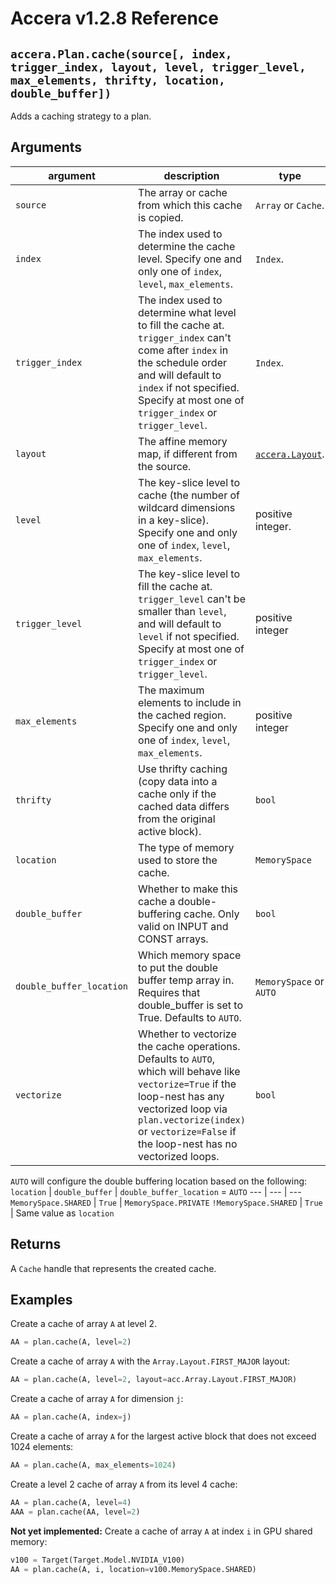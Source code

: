 [//]: # (Project: Accera)
[//]: # (Version: v1.2.8)

# Accera v1.2.8 Reference

## `accera.Plan.cache(source[, index, trigger_index, layout, level, trigger_level, max_elements, thrifty, location, double_buffer])`
Adds a caching strategy to a plan.

## Arguments

argument | description | type
--- | --- | ---
`source` | The array or cache from which this cache is copied. | `Array` or `Cache`.
`index` | The index used to determine the cache level. Specify one and only one of `index`, `level`, `max_elements`. | `Index`.
`trigger_index` | The index used to determine what level to fill the cache at. `trigger_index` can't come after `index` in the schedule order and will default to `index` if not specified. Specify at most one of `trigger_index` or `trigger_level`. | `Index`.
`layout` | The affine memory map, if different from the source. | [`accera.Layout`](<../Array/Layout.md>).
`level` | The key-slice level to cache (the number of wildcard dimensions in a key-slice). Specify one and only one of `index`, `level`, `max_elements`. | positive integer.
`trigger_level` | The key-slice level to fill the cache at. `trigger_level` can't be smaller than `level`, and will default to `level` if not specified. Specify at most one of `trigger_index` or `trigger_level`. | positive integer
`max_elements` | The maximum elements to include in the cached region. Specify one and only one of `index`, `level`, `max_elements`. | positive integer
`thrifty` | Use thrifty caching (copy data into a cache only if the cached data differs from the original active block).  | `bool`
`location` | The type of memory used to store the cache. | `MemorySpace`
`double_buffer` | Whether to make this cache a double-buffering cache. Only valid on INPUT and CONST arrays. | `bool`
`double_buffer_location` | Which memory space to put the double buffer temp array in. Requires that double_buffer is set to True. Defaults to `AUTO`. | `MemorySpace` or `AUTO`
`vectorize` | Whether to vectorize the cache operations. Defaults to `AUTO`, which will behave like `vectorize=True` if the loop-nest has any vectorized loop via `plan.vectorize(index)` or `vectorize=False` if the loop-nest has no vectorized loops. | `bool`

`AUTO` will configure the double buffering location based on the following:
`location` | `double_buffer` | `double_buffer_location` = `AUTO`
--- | --- | ---
`MemorySpace.SHARED` | `True` | `MemorySpace.PRIVATE`
`!MemorySpace.SHARED` | `True` | Same value as `location`

## Returns
A `Cache` handle that represents the created cache.

## Examples

Create a cache of array `A` at level 2.
```python
AA = plan.cache(A, level=2)
```

Create a cache of array `A` with the `Array.Layout.FIRST_MAJOR` layout:
```python
AA = plan.cache(A, level=2, layout=acc.Array.Layout.FIRST_MAJOR)
```

Create a cache of array `A` for dimension `j`:
```python
AA = plan.cache(A, index=j)
```

Create a cache of array `A` for the largest active block that does not exceed 1024 elements:
```python
AA = plan.cache(A, max_elements=1024)
```

Create a level 2 cache of array `A` from its level 4 cache:
```python
AA = plan.cache(A, level=4)
AAA = plan.cache(AA, level=2)
```

__Not yet implemented:__ Create a cache of array `A` at index `i` in GPU shared memory:
```python
v100 = Target(Target.Model.NVIDIA_V100)
AA = plan.cache(A, i, location=v100.MemorySpace.SHARED)
```

<div style="page-break-after: always;"></div>


